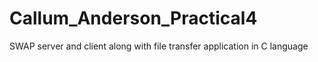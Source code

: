 # Callum_Anderson_Practical4
SWAP server and client along with file transfer application in C language
